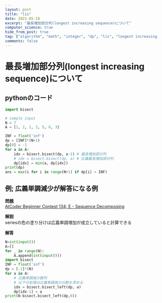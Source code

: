 ```yaml
---
layout: post
title: "lis"
date: 2021-05-18
excerpt: "最長増加部分列(longest increasing sequence)について"
computer_science: true
hide_from_post: true
tag: ["algorithm", "math", "integer", "dp", "lis", "longest increasing sequence"]
comments: false
---
```


# 最長増加部分列(longest increasing sequence)について

## pythonのコード

```python
import bisect

# sample input
N = 7
A = [1, 2, 1, 2, 5, 6, 3]

INF = float('inf')
dp = [INF]*(N+1)
dp[0] = -1
for a in A:
    idx = bisect.bisect(dp, a-1) # 最長増加部分列
	# idx = bisect.bisect(dp, a) # 広義最長増加部分列
    dp[idx] = min(a, dp[idx])
print(dp)
ans = max(i for i in range(N+1) if dp[i] < INF)
```

## 例; 広義単調減少が解答になる例
**問題**  
[AtCoder Beginner Contest 134; E - Sequence Decomposing](https://atcoder.jp/contests/abc134/tasks/abc134_e)  

**解説**  
seriesの色の塗り分けは広義単調増加が成立していると計算できる  

**解答**  
```python
N=int(input())
A=[]
for _ in range(N):
    A.append(int(input()))
import bisect
INF = float('inf')
dp = [-1]*(N)
for a in A:
    # 広義単調減少数列
    # 以下の処理は広義単調減少の数を求める
    idx = bisect.bisect_left(dp, a)
    dp[idx-1] = a
print(N-bisect.bisect_left(dp,0))
```
